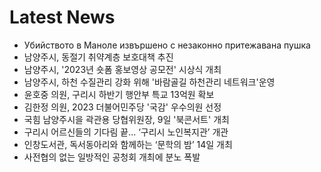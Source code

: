 # Latest News
-  Убийството в Маноле извършено с незаконно притежавана пушка
-  남양주시, 동절기 취약계층 보호대책 추진
-  남양주시, '2023년 숏폼 홍보영상 공모전' 시상식 개최
-  남양주시, 하천 수질관리 강화 위해 '바람골길 하천관리 네트워크'운영
-  윤호중 의원, 구리시 하반기 행안부 특교 13억원 확보
-  김한정 의원, 2023 더불어민주당 '국감' 우수의원 선정
-  국힘 남양주시을 곽관용 당협위원장, 9일 '북콘서트' 개최
-  구리시 어르신들의 기다림 끝... ‘구리시 노인복지관’ 개관
-  인창도서관, 독서동아리와 함께하는 ‘문학의 밤’ 14일 개최
-  사전협의 없는 일방적인 공청회 개최에 분노 폭발
